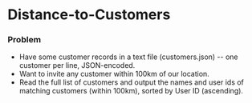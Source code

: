 # Distance-to-Customers

### Problem

* Have some customer records in a text file (customers.json) -- one customer
  per line, JSON-encoded. 
* Want to invite any customer within 100km of our location. 
* Read the full list of customers and output the names and user ids of matching
  customers (within 100km), sorted by User ID (ascending).


